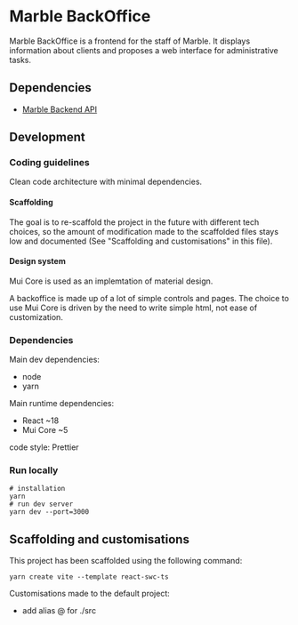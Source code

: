 # Marble BackOffice

Marble BackOffice is a frontend for the staff of Marble. It displays information about clients and proposes a web interface for administrative tasks.

## Dependencies

- [Marble Backend API](https://github.com/checkmarble/marble-backend)

## Development

### Coding guidelines

Clean code architecture with minimal dependencies.

#### Scaffolding

The goal is to re-scaffold the project in the future with different tech choices, so the amount of modification made to the scaffolded files stays low and documented (See "Scaffolding and customisations" in this file).

#### Design system

Mui Core is used as an implemtation of material design.

A backoffice is made up of a lot of simple controls and pages. The choice to use Mui Core is driven by the need to write simple html, not ease of customization.

### Dependencies

Main dev dependencies:
- node
- yarn

Main runtime dependencies:
- React ~18
- Mui Core ~5

code style: Prettier

### Run locally

```
# installation
yarn
# run dev server
yarn dev --port=3000
```

## Scaffolding and customisations

This project has been scaffolded using the following command:
```
yarn create vite --template react-swc-ts
```

Customisations made to the default project:

- add alias @ for ./src
